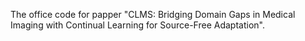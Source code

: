 The office code for papper "CLMS: Bridging Domain Gaps in Medical Imaging with Continual Learning for Source-Free Adaptation".
